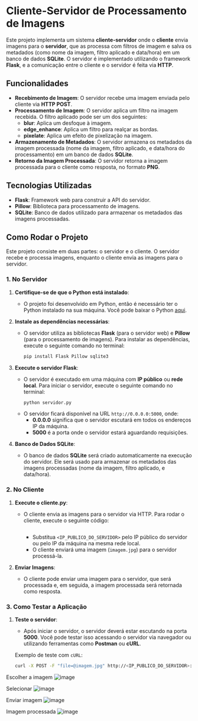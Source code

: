 # Cliente-Servidor de Processamento de Imagens

Este projeto implementa um sistema **cliente-servidor** onde o **cliente** envia imagens para o **servidor**, que as processa com filtros de imagem e salva os metadados (como nome da imagem, filtro aplicado e data/hora) em um banco de dados **SQLite**. O servidor é implementado utilizando o framework **Flask**, e a comunicação entre o cliente e o servidor é feita via **HTTP**.

## Funcionalidades

- **Recebimento de Imagem**: O servidor recebe uma imagem enviada pelo cliente via **HTTP POST**.
- **Processamento de Imagem**: O servidor aplica um filtro na imagem recebida. O filtro aplicado pode ser um dos seguintes:
  - **blur**: Aplica um desfoque à imagem.
  - **edge_enhance**: Aplica um filtro para realçar as bordas.
  - **pixelate**: Aplica um efeito de pixelização na imagem.
- **Armazenamento de Metadados**: O servidor armazena os metadados da imagem processada (nome da imagem, filtro aplicado, e data/hora do processamento) em um banco de dados **SQLite**.
- **Retorno da Imagem Processada**: O servidor retorna a imagem processada para o cliente como resposta, no formato **PNG**.

## Tecnologias Utilizadas

- **Flask**: Framework web para construir a API do servidor.
- **Pillow**: Biblioteca para processamento de imagens.
- **SQLite**: Banco de dados utilizado para armazenar os metadados das imagens processadas.

## Como Rodar o Projeto

Este projeto consiste em duas partes: o servidor e o cliente. O servidor recebe e processa imagens, enquanto o cliente envia as imagens para o servidor.

### 1. No Servidor

1. **Certifique-se de que o Python está instalado**:
   - O projeto foi desenvolvido em Python, então é necessário ter o Python instalado na sua máquina. Você pode baixar o Python [aqui](https://www.python.org/downloads/).

2. **Instale as dependências necessárias**:
   - O servidor utiliza as bibliotecas **Flask** (para o servidor web) e **Pillow** (para o processamento de imagens). Para instalar as dependências, execute o seguinte comando no terminal:
     ```bash
     pip install Flask Pillow sqlite3
     ```

3. **Execute o servidor Flask**:
   - O servidor é executado em uma máquina com **IP público** ou **rede local**. Para iniciar o servidor, execute o seguinte comando no terminal:
     ```bash
     python servidor.py
     ```
   - O servidor ficará disponível na URL `http://0.0.0.0:5000`, onde:
     - **0.0.0.0** significa que o servidor escutará em todos os endereços IP da máquina.
     - **5000** é a porta onde o servidor estará aguardando requisições.

4. **Banco de Dados SQLite**:
   - O banco de dados **SQLite** será criado automaticamente na execução do servidor. Ele será usado para armazenar os metadados das imagens processadas (nome da imagem, filtro aplicado, e data/hora).

### 2. No Cliente

1. **Execute o cliente.py**:
   - O cliente envia as imagens para o servidor via HTTP. Para rodar o cliente, execute o seguinte código:
     ```python

     ```
     - Substitua `<IP_PUBLICO_DO_SERVIDOR>` pelo IP público do servidor ou pelo IP da máquina na mesma rede local.
     - O cliente enviará uma imagem (`imagem.jpg`) para o servidor processá-la.

2. **Enviar Imagens**:
   - O cliente pode enviar uma imagem para o servidor, que será processada e, em seguida, a imagem processada será retornada como resposta.

### 3. Como Testar a Aplicação

1. **Teste o servidor**:
   - Após iniciar o servidor, o servidor deverá estar escutando na porta **5000**. Você pode testar isso acessando o servidor via navegador ou utilizando ferramentas como **Postman** ou **cURL**.
   
   Exemplo de teste com `cURL`:
   ```bash
   curl -X POST -F "file=@imagem.jpg" http://<IP_PUBLICO_DO_SERVIDOR>:5000/processar_imagem

Escolher a imagem
   ![image](https://github.com/user-attachments/assets/260c3d51-3c83-4cc2-8968-f102569e7e16)

Selecionar 
  ![image](https://github.com/user-attachments/assets/5fd01f8a-259a-4bc4-9990-992e28b85f40)

Enviar imagem 
  ![image](https://github.com/user-attachments/assets/57679dd4-55e9-4072-be1d-8a705db717fe)

Imagem processada 
  ![image](https://github.com/user-attachments/assets/5139a2e8-bd3b-4208-8f04-0869f173cf32)




   

